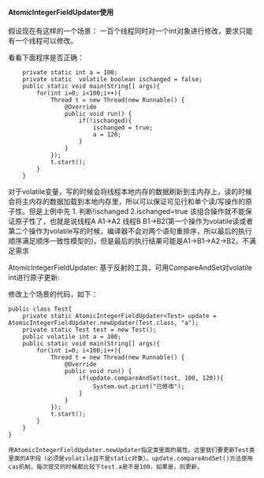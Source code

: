 #### AtomicIntegerFieldUpdater使用



假设现在有这样的一个场景： 一百个线程同时对一个int对象进行修改，要求只能有一个线程可以修改。

看看下面程序是否正确：

```
    private static int a = 100;
    private static  volatile boolean ischanged = false;
    public static void main(String[] args){
        for(int i=0; i<100;i++){
            Thread t = new Thread(new Runnable() {
                @Override
                public void run() {
                    if(!ischanged){
                        ischanged = true;
                        a = 120;
                    }
                }
            });
            t.start();
        }
    }
```

对于volatile变量，写的时候会将线程本地内存的数据刷新到主内存上，读的时候会将主内存的数据加载到本地内存里，所以可以保证可见行和单个读/写操作的原子性。但是上例中先 1. 判断!ischanged 2.ischanged=true  该组合操作就不能保证原子性了，也就是说线程A A1->A2  线程B B1->B2(第一个操作为volatile读或者第二个操作为volatile写的时候，编译器不会对两个语句重排序，所以最后的执行顺序满足顺序一致性模型的)，但是最后的执行结果可能是A1->B1->A2->B2。不满足需求

AtomicIntegerFieldUpdater:  基于反射的工具，可用CompareAndSet对volatile int进行原子更新:

修改上个场景的代码，如下：

```
public class Test{
    private static AtomicIntegerFieldUpdater<Test> update = AtomicIntegerFieldUpdater.newUpdater(Test.class, "a");
    private static Test test = new Test();
    public volatile int a = 100;
    public static void main(String[] args){
        for(int i=0; i<100;i++){
            Thread t = new Thread(new Runnable() {
                @Override
                public void run() {
                    if(update.compareAndSet(test, 100, 120)){
                        System.out.print("已修改");
                    }
                }
            });
            t.start();
        }
    }
}
```

```
用AtomicIntegerFieldUpdater.newUpdater指定类里面的属性。这里我们要更新Test类里面的A字段（必须是volatile且不是static对象）。update.compareAndSet()方法使用cas机制，每次提交的时候都比较下test.a是不是100，如果是，则更新。
```

